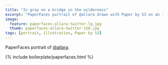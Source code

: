 ```yaml
---
title: "In gray on a bridge in the wilderness"
excerpt: "PaperFaces portrait of @allara drawn with Paper by 53 on an iPad."
image: 
  feature: paperfaces-allara-twitter-lg.jpg
  thumb: paperfaces-allara-twitter-150.jpg
tags: [portrait, illustration, Paper by 53]
---
```


PaperFaces portrait of [@allara](http://twitter.com/allara).

{% include boilerplate/paperfaces.html %}
